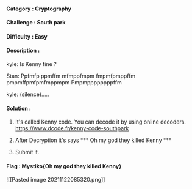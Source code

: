 #### Category : Cryptography
#### Challenge : South park
#### Difficulty : Easy
#### Description : 
kyle: Is Kenny fine ?

Stan: Ppfmfp ppmffm mfmppfmpm fmpmfpmppffm pmpmffpmfpmfmppmpm Pmpmppppppppffm

kyle: (silence).....

#### Solution :
1. It's called Kenny code. You can decode it by using online decoders.
https://www.dcode.fr/kenny-code-southpark

2. After Decryption it's says *** Oh my god they killed Kenny ***
3. Submit it.

#### Flag : Mystiko{Oh my god they killed Kenny}

![[Pasted image 20211122085320.png]]